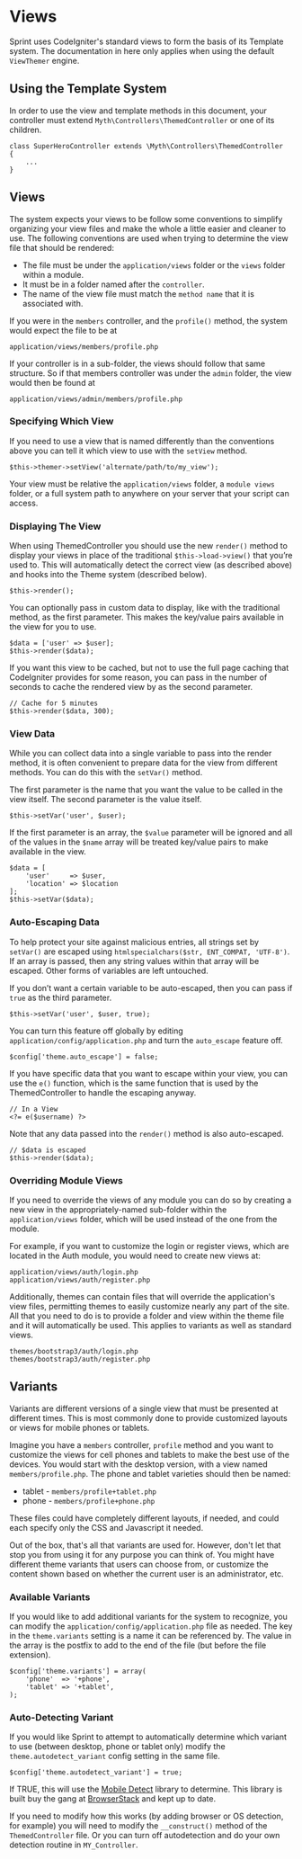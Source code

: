 # Views

Sprint uses CodeIgniter's standard views to form the basis of its Template system. The documentation in here only applies when using the default `ViewThemer` engine.

## Using the Template System
In order to use the view and template methods in this document, your controller must extend `Myth\Controllers\ThemedController` or one of its children.

	class SuperHeroController extends \Myth\Controllers\ThemedController
	{
	    ...
	}

## Views
The system expects your views to be follow some conventions to simplify organizing your view files and make the whole a little easier and cleaner to use. The following conventions are used when trying to determine the view file that should be rendered:

* The file must be under the `application/views` folder or the `views` folder within a module.
* It must be in a folder named after the `controller`.
* The name of the view file must match the `method name` that it is associated with.

If you were in the `members` controller, and the `profile()` method, the system would expect the file to be at

	application/views/members/profile.php

If your controller is in a sub-folder, the views should follow that same structure. So if that members controller was under the `admin` folder, the view would then be found at

	application/views/admin/members/profile.php

### Specifying Which View
If you need to use a view that is named differently than the conventions above you can tell it which view to use with the `setView` method.

	$this->themer->setView('alternate/path/to/my_view');
 
Your view must be relative the `application/views` folder, a `module views` folder, or a full system path to anywhere on your server that your script can access.

### Displaying The View
When using ThemedController you should use the new `render()` method to display your views in place of the traditional `$this->load->view()` that you’re used to. This will automatically detect the correct view (as described above) and hooks into the Theme system (described below).

	$this->render();

You can optionally pass in custom data to display, like with the traditional method, as the first parameter. This makes the key/value pairs available in the view for you to use.

	$data = ['user' => $user];
	$this->render($data);

If you want this view to be cached, but not to use the full page caching that CodeIgniter provides for some reason, you can pass in the number of seconds to cache the rendered view by as the second parameter.

	// Cache for 5 minutes
	$this->render($data, 300);

### View Data
While you can collect data into a single variable to pass into the render method, it is often convenient to prepare data for the view from different methods. You can do this with the `setVar()` method.

The first parameter is the name that you want the value to be called in the view itself. The second parameter is the value itself.

	$this->setVar('user', $user);

If the first parameter is an array, the `$value` parameter will be ignored and all of the values in the `$name` array will be treated key/value pairs to make available in the view.

	$data = [
	    'user'     => $user,
	    'location' => $location
	];
	$this->setVar($data);

### Auto-Escaping Data
To help protect your site against malicious entries, all strings set by `setVar()` are escaped using `htmlspecialchars($str, ENT_COMPAT, 'UTF-8')`. If an array is passed, then any string values within that array will be escaped. Other forms of variables are left untouched.

If you don’t want a certain variable to be auto-escaped, then you can pass if `true` as the third parameter.

	$this->setVar('user', $user, true);

You can turn this feature off globally by editing `application/config/application.php` and turn the `auto_escape` feature off. 

	$config['theme.auto_escape'] = false;

If you have specific data that you want to escape within your view, you can use the `e()` function, which is the same function that is used by the ThemedController to handle the escaping anyway. 

	// In a View
	<?= e($username) ?>

Note that any data passed into the `render()` method is also auto-escaped. 

	// $data is escaped
	$this->render($data);

### Overriding Module Views
If you need to override the views of any module you can do so by creating a new view in the appropriately-named sub-folder within the `application/views` folder, which will be used instead of the one from the module.

For example, if you want to customize the login or register views, which are located in the Auth module, you would need to create new views at: 

	application/views/auth/login.php
	application/views/auth/register.php

Additionally, themes can contain files that will override the application's view files, permitting themes to easily customize nearly any part of the site. All that you need to do is to provide a folder  and view within the theme file and it will automatically be used. This applies to variants as well as standard views.

	themes/bootstrap3/auth/login.php
	themes/bootstrap3/auth/register.php

## Variants
Variants are different versions of a single view that must be presented at different times. This is most commonly done to provide customized layouts or views for mobile phones or tablets.

Imagine you have a `members` controller, `profile` method and you want to customize the views for cell phones and tablets to make the best use of the devices. You would start with the desktop version, with a view named `members/profile.php`. The phone and tablet varieties should then be named:

* tablet - `members/profile+tablet.php`
* phone - `members/profile+phone.php`

These files could have completely different layouts, if needed, and could each specify only the CSS and Javascript it needed.

Out of the box, that's all that variants are used for. However, don't let that stop you from using it for any purpose you can think of. You might have different theme variants that users can choose from, or customize the content shown based on whether the current user is an administrator, etc.

### Available Variants
If you would like to add additional variants for the system to recognize, you can modify the `application/config/application.php` file as needed. The key in the `theme.variants` setting is a name it can be referenced by. The value in the array is the postfix to add to the end of the file (but before the file extension).

	$config['theme.variants'] = array(
	    'phone'  => '+phone',
	    'tablet' => '+tablet',
	);

### Auto-Detecting Variant
If you would like Sprint to attempt to automatically determine which variant to use (between desktop, phone or tablet only) modify the `theme.autodetect_variant` config setting in the same file.

	$config['theme.autodetect_variant'] = true;
 
If TRUE, this will use the [Mobile Detect][1] library to determine. This library is built buy the gang at [BrowserStack][2] and kept up to date.

If you need to modify how this works (by adding browser or OS detection, for example) you will need to modify the `__construct()` method of the `ThemedController` file. Or you can turn off autodetection and do your own detection routine in `MY_Controller`.

[1]:	http://mobiledetect.net/
[2]:	http://www.browserstack.com/